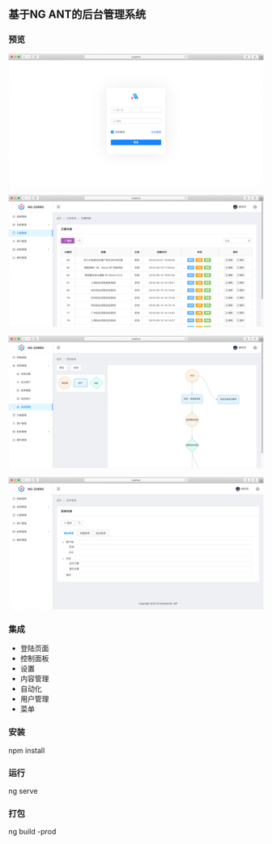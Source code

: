## 基于NG ANT的后台管理系统

### 预览
![Image text](https://github.com/vipmadu/ant-admin/raw/master/preview/login.png)

![Image text](https://github.com/vipmadu/ant-admin/raw/master/preview/news.png)

![Image text](https://github.com/vipmadu/ant-admin/raw/master/preview/auto.png)

![Image text](https://github.com/vipmadu/ant-admin/raw/master/preview/menu.png)


### 集成
* 登陆页面
* 控制面板
* 设置
* 内容管理
* 自动化
* 用户管理
* 菜单


### 安装
npm install

### 运行
ng serve

### 打包
ng build -prod

